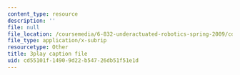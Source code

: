 ```yaml
---
content_type: resource
description: ''
file: null
file_location: /coursemedia/6-832-underactuated-robotics-spring-2009/cd55101f14909d22b54726db51f51e1d_89GQHKOeUcU.srt
file_type: application/x-subrip
resourcetype: Other
title: 3play caption file
uid: cd55101f-1490-9d22-b547-26db51f51e1d
---
```

